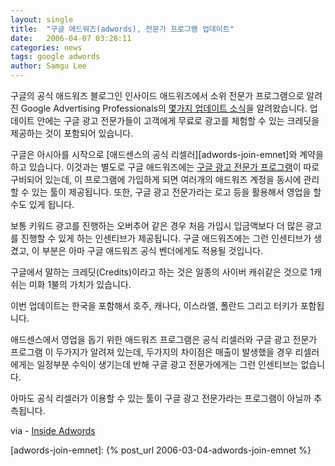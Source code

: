 ```yaml
---
layout: single
title:  "구글 애드워즈(adwords), 전문가 프로그램 업데이트"
date:   2006-04-07 03:28:11
categories: news
tags: google adwords
author: Samgu Lee
---
```

구글의 공식 애드워즈 블로그인 인사이드 애드워즈에서 소위 전문가 프로그램으로 알려진 Google Advertising Professionals의 [몇가지 업데이트 소식](http://adwords.blogspot.com/2006/04/international-adwords-update-more.html)을 알려왔습니다. 업데이트 안에는 구글 광고 전문가들이 고객에게 무료로 광고를 체험할 수 있는 크레딧을 제공하는 것이 포함되어 있습니다.

구글은 아시아를 시작으로 [애드센스의 공식 리셀러][adwords-join-emnet]와 계약을 하고 있습니다. 이것과는 별도로 구글 애드워즈에는 [구글 광고 전문가 프로그램](https://adwords.google.com/select/ProfessionalWelcome?ctx=awblog&sourceid=awo&subid=US-ET-AWB-040606_4)이 따로 구비되어 있는데, 이 프로그램에 가입하게 되면 여러개의 애드워즈 계정을 동시에 관리할 수 있는 툴이 제공됩니다. 또한, 구글 광고 전문가라는 로고 등을 활용해서 영업을 할 수도 있게 됩니다.

보통 키워드 광고를 진행하는 오버추어 같은 경우 처음 가입시 입금액보다 더 많은 광고를 진행할 수 있게 하는 인센티브가 제공됩니다. 구글 애드워즈에는 그런 인센티브가 생겼고, 이 부분은 아마 구글 애드워즈 공식 벤더에게도 적용될 것입니다.

구글에서 말하는 크레딧(Credits)이라고 하는 것은 일종의 사이버 캐쉬같은 것으로 1캐쉬는 미화 1불의 가치가 있습니다.

이번 업데이트는 한국을 포함해서 호주, 캐나다, 이스라엘, 폴란드 그리고 터키가 포함됩니다.

애드센스에서 영업을 돕기 위한 애드워즈 프로그램은 공식 리셀러와 구글 광고 전문가 프로그램 이 두가지가 알려져 있는데, 두가지의 차이점은 매출이 발생했을 경우 리셀러에게는 일정부분 수익이 생기는데 반해 구글 광고 전문가에게는 그런 인센티브는 없습니다.

아마도 공식 리셀러가 이용할 수 있는 툴이 구글 광고 전문가라는 프로그램이 아닐까 추측됩니다.

via - [Inside Adwords](http://adwords.blogspot.com/2006/04/international-adwords-update-more.html)

[adwords-join-emnet]: {% post_url 2006-03-04-adwords-join-emnet %}
